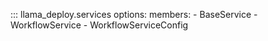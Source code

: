 ::: llama_deploy.services
options:
members: - BaseService - WorkflowService - WorkflowServiceConfig
